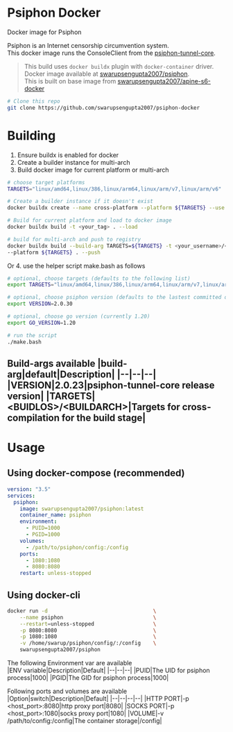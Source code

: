 
# Psiphon Docker
Docker image for Psiphon

Psiphon is an Internet censorship circumvention system. <br>
This docker image runs the ConsoleClient from the [psiphon-tunnel-core](https://github.com/Psiphon-Labs/psiphon-tunnel-core "psiphon-tunnel-core").

> This build uses `docker buildx` plugin with `docker-container` driver. <br>
> Docker image available at [swarupsengupta2007/psiphon](https://hub.docker.com/r/swarupsengupta2007/psiphon "swarupsengupta2007/psiphon"). <br>
> This is built on base image from [swarupsengupta2007/apine-s6-docker](https://github.com/swarupsengupta2007/alpine-s6-docker "swarupsengupta2007/apine-s6-docker")

```bash
# Clone this repo
git clone https://github.com/swarupsengupta2007/psiphon-docker
```

# Building<br>

1. Ensure buildx is enabled for docker
2. Create a builder instance for multi-arch
3. Build docker image for current platform or multi-arch
```bash
# choose target platforms
TARGETS="linux/amd64,linux/386,linux/arm64,linux/arm/v7,linux/arm/v6"

# Create a builder instance if it doesn't exist
docker buildx create --name cross-platform --platform ${TARGETS} --use 

# Build for current platform and load to docker image
docker buildx build -t <your_tag> . --load

# build for multi-arch and push to registry
docker buildx build --build-arg TARGETS=${TARGETS} -t <your_username>/<your_tag> \
--platform ${TARGETS} . --push
```

Or 
4. use the helper script make.bash as follows
```bash
# optional, choose targets (defaults to the following list)
export TARGETS="linux/amd64,linux/386,linux/arm64,linux/arm/v7,linux/arm/v6"

# optional, choose psiphon version (defaults to the lastest committed docker image)
export VERSION=2.0.30

# optional, choose go version (currently 1.20)
export GO_VERSION=1.20

# run the script
./make.bash
```

Build-args available
|build-arg|default|Description|
|--|--|--|
|VERSION|2.0.23|psiphon-tunnel-core release version|
|TARGETS|\<BUIDLOS\>/\<BUILDARCH\>|Targets for cross-compilation for the build stage|
---

# Usage

## Using docker-compose (recommended) <br>
```yaml
version: "3.5"
services:
  psiphon:
    image: swarupsengupta2007/psiphon:latest
    container_name: psiphon
    environment:
      - PUID=1000
      - PGID=1000
    volumes:
      - /path/to/psiphon/config:/config
    ports:
      - 1080:1080
      - 8080:8080
    restart: unless-stopped
```

## Using docker-cli <br>
```bash
docker run -d                                  \
    --name psiphon                             \
    --restart=unless-stopped                   \
    -p 8080:8080                               \
    -p 1080:1080                               \
    -v /home/swarup/psiphon/config/:/config    \
    swarupsengupta2007/psiphon
```

The following Environment var are available<br>
|ENV variable|Description|Default|
|--|--|--|
|PUID|The UID for psiphon process|1000|
|PGID|The GID for psiphon process|1000|

Following ports and volumes are available 
|Option|switch|Description|Default|
|--|--|--|--|
|HTTP PORT|-p <host_port>:8080|http proxy port|8080|
|SOCKS PORT|-p <host_port>:1080|socks proxy port|1080|
|VOLUME|-v /path/to/config:/config|The container storage|/config|
